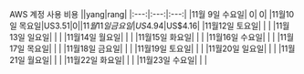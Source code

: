 AWS 계정 사용 비용
||yang|rang|
|:---:|:---:|:---:|
|11월 9일 수요일|      0|      0|
|11월10일 목요일|US$3.51|      0|
|11월11일 금요일|US$4.94|US$4.16|
|11월12일 토요일|       |       |
|11월13일 일요일|       |       |
|11월14일 월요일|       |       |
|11월15일 화요일|       |       |
|11월16일 수요일|       |       |
|11월17일 목요일|       |       |
|11월18일 금요일|       |       |
|11월19일 토요일|       |       |
|11월20일 일요일|       |       |
|11월21일 월요일|       |       |
|11월22일 화요일|       |       |
|11월23일 수요일|       |       |


